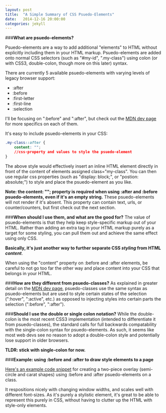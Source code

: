 ```yaml
---
layout: post
title:  "A Simple Summary of CSS Psuedo-Elements"
date:   2014-12-16 20:00:00
categories: jekyll 
---
```

###**What are psuedo-elements?**

Psuedo-elements are a way to add additional "elements" to HTML without explicitly including them in your HTML markup. Psuedo-elements are added onto normal CSS selectors (such as "#my-id", ".my-class") using colon (or with CSS3, double-colon, though more on this later) syntax.  

There are currently 5 available psuedo-elements with varying levels of legacy browser support:

* :after
* :before
* :first-letter
* :first-line
* :selection

I'll be focusing on ":before" and ":after", but check out the [MDN dev page](https://developer.mozilla.org/en-US/docs/Web/CSS/Pseudo-elements) for more specifics on each of them.

It's easy to include psuedo-elements in your CSS:

```css
.my-class::after {
	content: "";
	//css-property and values to style the psuedo-element
}

```

The above style would effectively insert an inline HTML element directly in front of the content of elements assigned class="my-class".  You can then use regular css properties (such as "display: block;", or "postion: absolute;") to style and place the psuedo-element as you like.

**Note: the content: ""; property is required when using :after and :before psuedo-elements, even if it's an empty string.**  These psuedo-elements will not render if it's absent.  This property can contain text, urls, or counter/counters, but first check out the next section.

###**When should I use them, and what are the good for?**
The value of psuedo-elements is that they help keep style-specific markup out of your HTML.  Rather than adding an extra tag in your HTML markup purely as a target for some styling, you can pull them out and achieve the same effect using only CSS.  

**Basically, it's just another way to further separate CSS *styling* from HTML *content***.

When using the "content" property on :before and :after elements, be careful to not go too far the other way and place content into your CSS that belongs in your HTML.

###**How are they different from psuedo-classes?**
As explained in greater detail on the [MDN dev page](https://developer.mozilla.org/en-US/docs/Web/CSS/pseudo-classes), psuedo-classes use the same syntax as psuedo-elements but are used to style certain states of the selection (":hover", ":active", etc.) as opposed to injecting styles into certain parts the selection (":before", ":after").

###**Should I use the double or single colon notation?**
While the double-colon is the most recent CSS3 implementation (intended to differentiate it from psuedo-classes), the standard calls for full backwards compatability with the single-colon syntax for psuedo-elements.  As such, it seems like most web devs see no reason to adopt a double-colon style and potentially lose support in older browsers.

**TLDR: stick with single-colon for now.**

###**Example: using :before and :after to draw style elements to a page**

[Here's an example code snippet](http://codepen.io/anon/pen/PwzwZW?editors=110) for creating a two-piece overlay (semi-circle and carat shapes) using :before and :after psuedo-elements on a class.  

It respositions nicely with changing window widths, and scales well with different font-sizes.  As it's purely a stylistic element, it's great to be able to represent this purely in CSS, without having to clutter up the HTML with style-only elements.



